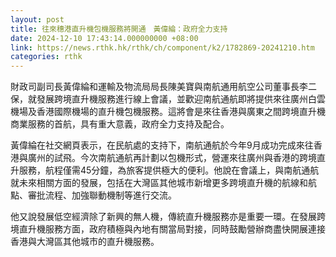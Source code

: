 ```yaml
---
layout: post
title: 往來穗港直升機包機服務將開通　黃偉綸：政府全力支持
date: 2024-12-10 17:43:14.000000000 +08:00
link: https://news.rthk.hk/rthk/ch/component/k2/1782869-20241210.htm
categories: rthk
---
```


財政司副司長黃偉綸和運輸及物流局局長陳美寶與南航通用航空公司董事長李二保，就發展跨境直升機服務進行線上會議，並歡迎南航通航即將提供來往廣州白雲機場及香港國際機場的直升機包機服務。這將會是來往香港與廣東之間跨境直升機商業服務的首航，具有重大意義，政府全力支持及配合。

黃偉綸在社交網頁表示，在民航處的支持下，南航通航於今年9月成功完成來往香港與廣州的試飛。今次南航通航再計劃以包機形式，營運來往廣州與香港的跨境直升服務，航程僅需45分鐘，為旅客提供極大的便利。他說在會議上，與南航通航就未來相關方面的發展，包括在大灣區其他城市新增更多跨境直升機的航線和航點、審批流程、加強聯動機制等進行交流。

他又說發展低空經濟除了新興的無人機，傳統直升機服務亦是重要一環。在發展跨境直升機服務方面，政府積極與內地有關當局對接，同時鼓勵營辦商盡快開展連接香港與大灣區其他城市的直升機服務。

